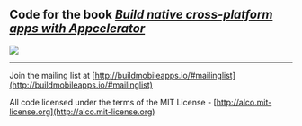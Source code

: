 ## Code for the book *[Build native cross-platform apps with Appcelerator](http://buildmobileapps.io)*

![](http://sht.tl/bHsIKt)

---

Join the mailing list at [http://buildmobileapps.io/#mailinglist](http://buildmobileapps.io/#mailinglist)

All code licensed under the terms of the MIT License - [http://alco.mit-license.org](http://alco.mit-license.org)